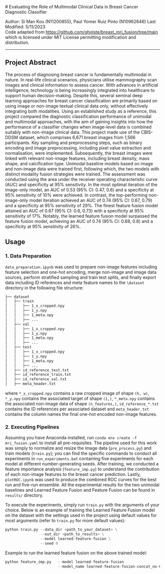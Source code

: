 <meta name="google-site-verification" content="RioLzrRP67EbJxiP9be5uNVb8PMVcZ6pGs6jZFQY7Bg" />
# Evaluating the Role of Multimodal Clinical Data in Breast Cancer Diagnostic Classifier

Author: Si Man Kou (N11200855), Paul Yomer Ruiz Pinto (N10962646)
Last Modified: 5/11/2023<br/>
Code adapted from https://github.com/gholste/breast_mri_fusion/tree/main which is licensed under MIT License permitting modification and distribution.

--------------

## Project Abstract

The process of diagnosing breast cancer is fundamentally multimodal in nature. In real-life clinical scenarios, physicians utilise mammography scan images and clinical information to assess cancer. With advances in artificial intelligence, technology is being increasingly integrated into healthcare to support human decision-making. Despite this, several seminal deep learning approaches for breast cancer classification are primarily based on using image or non-image textual clinical data only, without effectively integrating both modalities. Using an established study as a reference, this project compared the diagnostic classification performance of unimodal and multimodal approaches, with the aim of gaining insights into how the performance of a classifier changes when image-level data is combined suitably with non-image clinical data. This project made use of the CBIS-DDSM dataset, which comprises 6,671 breast images from 1,566 participants. Key sampling and preprocessing steps, such as binary encoding and image preprocessing, including pixel value extraction and normalisation, were implemented. Subsequently, the breast images were linked with relevant non-image features, including breast density, mass shape, and calcification type. Unimodal baseline models based on image and non-image data were trained first, following which, the two models with distinct modality fusion strategies were trained. The assessment was conducted using the area under the receiver operating characteristic curve (AUC) and specificity at 95% sensitivity. In the most optimal iteration of the image-only model, an AUC of 0.53 (95% CI: 0.47, 0.6) and a specificity at 95% sensitivity of 10% were achieved. In contrast, the top-performing non-image-only model iteration achieved an AUC of 0.74 (95% CI: 0.67, 0.79) and a specificity at 95% sensitivity of 29%. The finest feature fusion model attained an AUC of 0.67 (95% CI: 0.6, 0.73) with a specificity at 95% sensitivity of 17%. Notably, the learned feature fusion model surpassed the feature fusion model, achieving an AUC of 0.74 (95% CI: 0.68, 0.8) and a specificity at 95% sensitivity of 26%. 

## Usage

### 1. Data Preparation <br/>
`data_preparation.ipynb` was used to prepare non-image features including feature selection and one-hot encoding, merge non-image and image data sources, perform stratified sampling and train test splits, and finally export data including ID references and meta feature names to the `\dataset` directory in the following file structure:
```bash
├── dataset
│   ├── train
│   │   ├── 1_x_cropped.npy
│   │   ├── 1_y.npy
│   │   ├── 1_meta.npy
│   │   ├── ...
│   ├── val
│   │   ├── 1_x_cropped.npy
│   │   ├── 1_y.npy
│   │   ├── 1_meta.npy
│   │   ├── ...
│   ├── test
│   │   ├── 1_x_cropped.npy
│   │   ├── 1_y.npy
│   │   ├── 1_meta.npy
│   │   ├── ...
│   ├── id_reference_test.txt
│   ├── id_reference_train.txt
│   ├── id_reference_val.txt
│   ├── meta_header.txt
```
where `*_x_cropped.npy` contains a raw cropped image of shape `(h, w)`, `*_y.npy` contains the associated target of shape `(1,)`, `*_meta.npy` contains the associated non-image data of shape `(n_features,)`, `id_reference_*.txt` contains the ID references per associated dataset and `meta_header.txt` contains the column names the final one-hot encoded non-image features.

### 2. Executing Pipelines <br/>

Assuming you have Anaconda installed, run `conda env create -f mri_fusion.yaml` to install all pre-requisites. The pipeline used for this work was simply to normalize and resize the image data (`pre_process.py`) and train models (`train.py`); you can find the specific commands to conduct all experiments in `run_experiments.bat` containing five experiments for each model at different number-generating seeds. After training, we conducted a feature importance analysis (`feature_imp.py`) to understand the contribution of each non-image features to the breast cancer prediction. Lastly, `plotROC.ipynb` was used to produce the combined ROC curves for the best run and five-run ensemble. All the experimental results for the two unimodal baselines and Learned Feature Fusion and Feature Fusion can be found in `results/` directory. 

To execute the experiments, simply run `train.py` with the arguments of your choice. Below is an example of training the Learned Feature Fusion model on the dataset with the settings used in the project using default values for most arguments (refer to `train.py` for more default values):
```python
python train.py --data_dir <path_to_your_dataset> \
                --out_dir <path_to_results> \
                --model learned-feature-fusion \
                --seed 0  
```

Example to run the learned feature fusion on the above trained model:
```python
python feature_imp.py   --model learned-feature-fusion
                        --model_name learned-feature-fusion-concat_no-CW_aug_seed0
```
